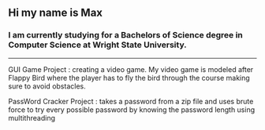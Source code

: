 ## Hi my name is Max

 ### I am currently studying for a Bachelors of Science degree in Computer Science at Wright State University.
 ----
 GUI Game Project
 : creating a video game. My video game is modeled after Flappy Bird where the player has to fly the bird through the course making sure to avoid obstacles. 

 PassWord Cracker Project
 : takes a password from a zip file and uses brute force to try every possible password by knowing the password length using multithreading 

<!--
**MaxGWarner/MaxGWarner** is a ✨ _special_ ✨ repository because its `README.md` (this file) appears on your GitHub profile.

Here are some ideas to get you started:

- 🔭 I’m currently working on ...
- 🌱 I’m currently learning ...
- 👯 I’m looking to collaborate on ...
- 🤔 I’m looking for help with ...
- 💬 Ask me about ...
- 📫 How to reach me: ...
- 😄 Pronouns: ...
- ⚡ Fun fact: ...
-->
